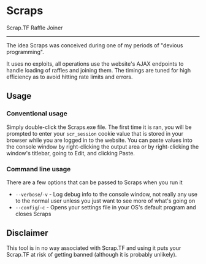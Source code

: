 # Scraps

Scrap.TF Raffle Joiner

---

The idea Scraps was conceived during one of my periods of "devious programming".

It uses no exploits, all operations use the website's AJAX endpoints to handle loading of raffles and joining them. The timings are tuned for high efficiency as to avoid hitting rate limits and errors.

## Usage

### Conventional usage

Simply double-click the Scraps.exe file. The first time it is ran, you will be prompted to enter your `scr_session` cookie value that is stored in your browser while you are logged in to the website. You can paste values into the console window by right-clicking the output area or by right-clicking the window's titlebar, going to Edit, and clicking Paste.

### Command line usage

There are a few options that can be passed to Scraps when you run it

* `--verbose`/`-v` - Log debug info to the console window, not really any use to the normal user unless you just want to see more of what's going on
* `--config`/`-c` - Opens your settings file in your OS's default program and closes Scraps

## Disclaimer

This tool is in no way associated with Scrap&#46;TF and using it puts your Scrap&#46;TF at risk of getting banned (although it is probably unlikely).